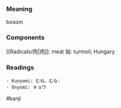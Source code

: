 ### Meaning

bosom

### Components

[[Radicals/肉|肉]]: meat 匈: turmoil; Hungary

### Readings

```
- Kunyomi: むね、むな-
- Onyomi: キョウ
```

#kanji